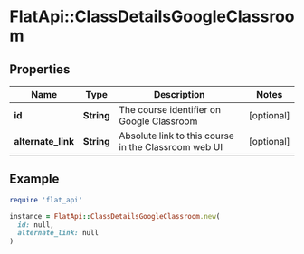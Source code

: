 # FlatApi::ClassDetailsGoogleClassroom

## Properties

| Name | Type | Description | Notes |
| ---- | ---- | ----------- | ----- |
| **id** | **String** | The course identifier on Google Classroom | [optional] |
| **alternate_link** | **String** | Absolute link to this course in the Classroom web UI | [optional] |

## Example

```ruby
require 'flat_api'

instance = FlatApi::ClassDetailsGoogleClassroom.new(
  id: null,
  alternate_link: null
)
```

